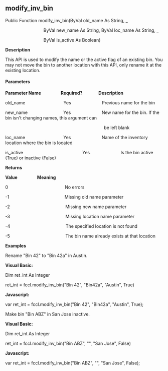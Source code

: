 modify_inv_bin
----------------

Public Function modify_inv_bin(ByVal old_name As String, _

                               ByVal new_name As String, ByVal loc_name As String, _

                               ByVal is_active As Boolean)

**Description**

This API is used to modify the name or the active flag of an existing bin. You may not move the bin to another location with this API, only rename it at the existing location.

#### Parameters
**Parameter Name**                **Required?**             **Description**

old_name                               Yes                         Previous name for the bin

new_name                             Yes                         New name for the bin. If the bin isn't changing names, this argument can

                                                                                be left blank

loc_name                               Yes                         Name of the inventory location where the bin is located

is_active                                                Yes                         Is the bin active (True) or inactive (False)

**Returns**

**Value**                **Meaning**

0                                              No errors

-1                                             Missing old name parameter

-2                                             Missing new name parameter

-3                                             Missing location name parameter

-4                                             The specified location is not found

-5                                             The bin name already exists at that location

**Examples**

 Rename "Bin 42" to "Bin 42a" in Austin.

**Visual Basic:**

Dim ret_int As Integer

ret_int = fccl.modify_inv_bin("Bin 42", "Bin42a", "Austin", True)

**Javascript:**

var ret_int = fccl.modify_inv_bin("Bin 42", "Bin42a", "Austin", True);

 Make bin "Bin ABZ" in San Jose inactive.

**Visual Basic:**

Dim ret_int As Integer

ret_int = fccl.modify_inv_bin("Bin ABZ", "", "San Jose", False)

**Javascript:**

var ret_int = fccl.modify_inv_bin("Bin ABZ", "", "San Jose", False);
